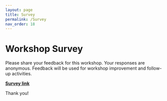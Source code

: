 ```yaml
---
layout: page
title: Survey
permalink: /Survey
nav_order: 18
---
```


# Workshop Survey
Please share your feedback for this workshop. Your responses are anonymous. Feedback will be used for workshop improvement and follow-up activities.

**<a href="https://forms.gle/uAigJNF7ymciAL787" target="_blank" rel="noopener noreferrer">Survey link</a>**

Thank you! 
